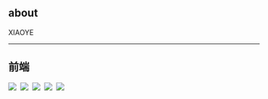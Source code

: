 ## about

XIAOYE 
<hr>

## 前端
<img src="https://img.shields.io/badge/JavaScript-javascript?logo=JavaScript&color=%23949494" style="display:inline-block"></img>&nbsp; 
<img src="https://img.shields.io/badge/Vue3-vue?logo=Vue.js&color=%23949494" style="display:inline-block"></img>&nbsp;
<img src="https://img.shields.io/badge/-Vite-D3D3D3?logo=Vite&logoColor=646CFF" style="display:inline-block"></img>&nbsp;
<img src="https://img.shields.io/badge/-TypeScript-C0C0C0?logo=TypeScript&logoColor=3178C6" style="display:inline-block"></img>&nbsp;
<img src="https://img.shields.io/badge/-HTML5-A9A9A9?logo=HTML5&logoColor=E34F26" style="display:inline-block"></img>&nbsp;